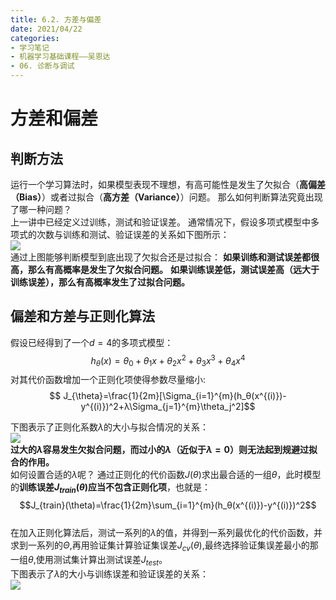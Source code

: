 ```yaml
---
title: 6.2. 方差与偏差
date: 2021/04/22
categories: 
- 学习笔记
- 机器学习基础课程——吴恩达
- 06. 诊断与调试
---
```

# 方差和偏差
## 判断方法
运行一个学习算法时，如果模型表现不理想，有高可能性是发生了欠拟合（**高偏差（Bias）**）或者过拟合（**高方差（Variance）**）问题。 那么如何判断算法究竟出现了哪一种问题？    
上一讲中已经定义过训练，测试和验证误差。 通常情况下，假设多项式模型中多项式的次数与训练和测试、验证误差的关系如下图所示：   
![](https://cdn.jsdelivr.net/gh/l61012345/Pic/img/20210319212237.png)   
通过上图能够判断模型到底出现了欠拟合还是过拟合：
**如果训练和测试误差都很高，那么有高概率是发生了欠拟合问题。** **如果训练误差低，测试误差高（远大于训练误差），那么有高概率发生了过拟合问题。**    

## 偏差和方差与正则化算法   
假设已经得到了一个$d=4$的多项式模型：
$$h_θ(x)=θ_0+θ_1x+θ_2x^2+θ_3x^3+θ_4x^4$$
对其代价函数增加一个正则化项使得参数尽量缩小:   
$$ J_{\theta}=\frac{1}{2m}[\Sigma_{i=1}^{m}(h_θ(x^{(i)})-y^{(i)})^2+λ\Sigma_{j=1}^{m}\theta_j^2]$$  

下图表示了正则化系数$λ$的大小与拟合情况的关系：  
![](https://cdn.jsdelivr.net/gh/l61012345/Pic/img/20210319212259.png)      
**过大的$λ$容易发生欠拟合问题，而过小的$λ$（近似于$λ=0$）则无法起到规避过拟合的作用。**      
如何设置合适的$λ$呢？ 
通过正则化的代价函数$J(θ)$求出最合适的一组$θ$，此时模型的**训练误差$J_{train}(θ)$应当不包含正则化项**，也就是：
$$J_{train}(\theta)=\frac{1}{2m}\sum_{i=1}^{m}(h_θ(x^{(i)})-y^{(i)})^2$$  
在加入正则化算法后，测试一系列的$λ$的值，并得到一系列最优化的代价函数，并求到一系列的$Θ$,再用验证集计算验证集误差$J_{cv}(θ)$,最终选择验证集误差最小的那一组$θ$,使用测试集计算出测试误差$J_{test}$。   
下图表示了$λ$的大小与训练误差和验证误差的关系：         
![](https://cdn.jsdelivr.net/gh/l61012345/Pic/img/20210319212322.png)   
 






